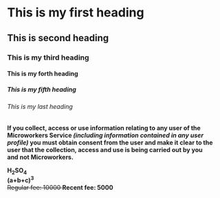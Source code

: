<!DOCTYPE html>
<html>
  <head>
    <title> Twoinsoft Learning </title>
  </head>
  <body>
    <h1> This is my first heading </h1>
    <h2> This is second heading </h2>
    <h3> This is my third heading </h3>
    <h4> This is my forth heading </h4>
    <h5> This is my fifth heading </h5>
    <h6> This is my last heading </h6>
    <p><b>
       If you collect, access or use information relating to any user of the Microworkers Service 
       <i>(including information contained in any user profile)</i> you must obtain consent from the user and make it clear to the user that the collection, access and use is being carried out by you<br> and not Microworkers.
    </b></p>
   <b> H<sub>2</sub>SO<sub>4</sub><br>
   (a+b+c)<sup>3</sup>
   </b> <br>
   <del> Regular fee: 10000 </del><b> Recent fee: 5000 </b>
  </body>
</html>